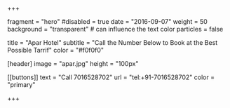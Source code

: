
+++

fragment = "hero"
#disabled = true
date = "2016-09-07"
weight = 50
background = "transparent" # can influence the text color
particles = false

title = "Apar Hotel"
subtitle = "Call the Number Below to Book at the Best Possible Tarrif"
color = "#f0f0f0"

[header]
  image = "apar.jpg"
  height = "100px"

[[buttons]]
  text = "Call 7016528702"
  url = "tel:+91-7016528702"
  color = "primary"


+++
